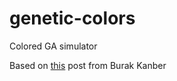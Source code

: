 genetic-colors
==============

Colored GA simulator

Based on [this](http://burakkanber.com/blog/machine-learning-genetic-algorithms-part-1-javascript/) post from Burak Kanber
